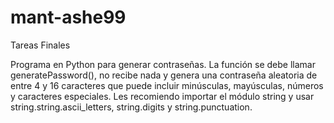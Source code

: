 # mant-ashe99
Tareas Finales

Programa en Python para generar contraseñas. La función se debe llamar generatePassword(),
no recibe nada y genera una contraseña aleatoria de entre 4 y 16 caracteres que puede incluir minúsculas, 
mayúsculas, números y caracteres especiales. Les recomiendo importar el módulo string y usar string.string.ascii_letters,
string.digits y string.punctuation.
